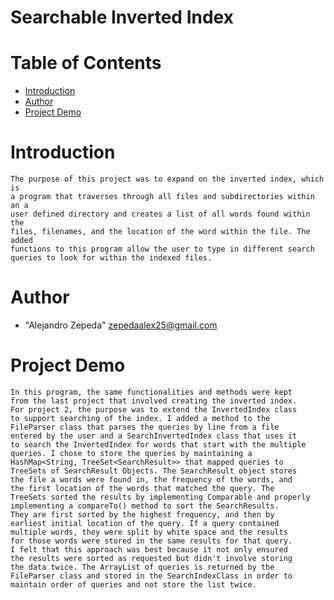 # Searchable Inverted Index

# Table of Contents

* [Introduction](#introduction)
* [Author](#author)
* [Project Demo](#demo)

# <a name="introduction"></a>Introduction
    The purpose of this project was to expand on the inverted index, which is 
	a program that traverses through all files and subdirectories within an a 
	user defined directory and creates a list of all words found within the 
	files, filenames, and the location of the word within the file. The added 
	functions to this program allow the user to type in different search 
	queries to look for within the indexed files.  
    
# <a name="author"></a>Author
* "Alejandro Zepeda" <zepedaalex25@gmail.com>

# <a name="demo"></a>Project Demo

	In this program, the same functionalities and methods were kept 
    from the last project that involved creating the inverted index.
    For project 2, the purpose was to extend the InvertedIndex class
    to support searching of the index. I added a method to the 
    FileParser class that parses the queries by line from a file
    entered by the user and a SearchInvertedIndex class that uses it
    to search the InvertedIndex for words that start with the multiple
    queries. I chose to store the queries by maintaining a 
    HashMap<String, TreeSet<SearchResult>> that mapped queries to 
    TreeSets of SearchResult Objects. The SearchResult object stores  
    the file a words were found in, the frequency of the words, and 
    the first location of the words that matched the query. The 
    TreeSets sorted the results by implementing Comparable and properly
    implementing a compareTo() method to sort the SearchResults. 
    They are first sorted by the highest frequency, and then by 
    earliest initial location of the query. If a query contained 
    multiple words, they were split by white space and the results 
    for those words were stored in the same results for that query.
    I felt that this approach was best because it not only ensured
    the results were sorted as requested but didn't involve storing
    the data twice. The ArrayList of queries is returned by the 
    FileParser class and stored in the SearchIndexClass in order to
    maintain order of queries and not store the list twice.